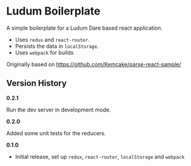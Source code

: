 # Ludum Boilerplate

A simple boilerplate for a Ludum Dare based react application.

- Uses `redux` and  `react-router`.
- Persists the data in `localStorage`.
- Uses `webpack` for builds

Originally based on https://github.com/Kemcake/parse-react-sample/

## Version History

**0.2.1**

Run the dev server in development mode.

**0.2.0**

Added some unit tests for the reducers.

**0.1.0**

- Initial release, set up `redux`, `react-router`, `localStorage` and `webpack`
